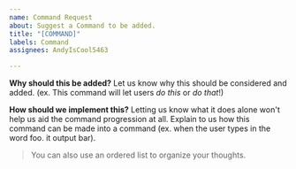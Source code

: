```yaml
---
name: Command Request
about: Suggest a Command to be added.
title: "[COMMAND]"
labels: Command
assignees: AndyIsCool5463

---
```


**Why should this be added?**
Let us know why this should be considered and added. (ex. This command will let users *do this* or *do that*!)

**How should we implement this?**
Letting us know what it does alone won't help us aid the command progression at all. Explain to us how this command can be made into a command (ex. when the user types in the word foo. it output bar).
> You can also use an ordered list to organize your thoughts.
